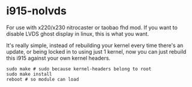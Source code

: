 # i915-nolvds
For use with x220/x230 nitrocaster or taobao fhd mod. If you want to disable LVDS ghost display in linux, this is what you want. 

It's really simple, instead of rebuilding your kernel every time there's an update, or being locked in to using just 1 kernel, now you can just rebuild this i915 against your own kernel headers.

```
sudo make # sudo because kernel-headers belong to root
sudo make install
reboot # so module can load
```
